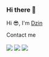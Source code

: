 ### Hi there 👋

<!--
**adzinzhalifunnas/adzinzhalifunnas** is a ✨ _special_ ✨ repository because its `README.md` (this file) appears on your GitHub profile.

Here are some ideas to get you started:

- 🔭 I’m currently working on ...
- 🌱 I’m currently learning ...
- 👯 I’m looking to collaborate on ...
- 🤔 I’m looking for help with ...
- 💬 Ask me about ...
- 📫 How to reach me: ...
- 😄 Pronouns: ...
- ⚡ Fun fact: ...
-->

Hi :sunglasses:, I'm [Dzin](https://dzin.me)

Contact me
<br><br>
[<img src="https://img.shields.io/badge/Telegram-Dzin-blue">](https://t.me/adzinzh)
[<img src="https://img.shields.io/badge/LINE-Dzin-brightgreen">](https://line.me/ti/p/~dzinz)
[<img src="https://img.shields.io/badge/Email-Dzin-orange">](adzinzhalifunnas@gmail.com)
